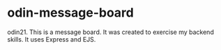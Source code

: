 # odin-message-board
odin21. This is a message board. It was created to exercise my backend skills. It uses Express and EJS.
